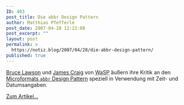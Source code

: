 ```yaml
---
ID: 403
post_title: Die abbr Design Pattern
author: Matthias Pfefferle
post_date: 2007-04-28 12:22:08
post_excerpt: ""
layout: post
permalink: >
  https://notiz.blog/2007/04/28/die-abbr-design-pattern/
published: true
---
```

<a href="http://www.webstandards.org/about/members/blawson/">Bruce Lawson</a> und <a href="http://www.webstandards.org/about/members/jcraig/">James Craig</a> von <abbr title="The Web Standards Project">WaSP</abbr> äußern ihre Kritik an den <a href="http://microformats.org/wiki/abbr">Microformats <code>abbr</code> Design Pattern</a> speziell in Verwendung mit Zeit- und Datumsangaben.

<a href="http://www.webstandards.org/2007/04/27/haccessibility/">Zum Artikel...</a>